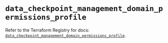 # `data_checkpoint_management_domain_permissions_profile`

Refer to the Terraform Registry for docs: [`data_checkpoint_management_domain_permissions_profile`](https://registry.terraform.io/providers/checkpointsw/checkpoint/2.11.0/docs/data-sources/management_domain_permissions_profile).
